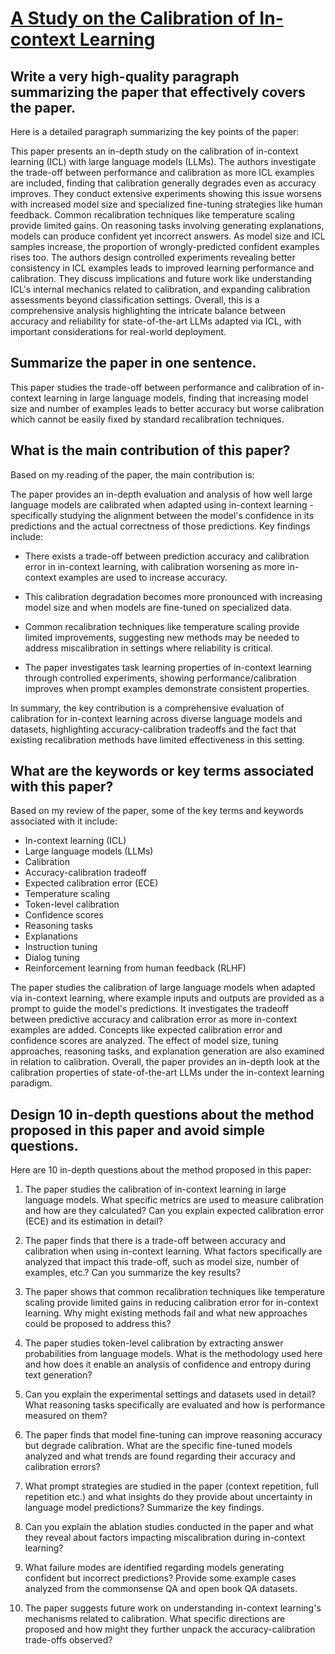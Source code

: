 # [A Study on the Calibration of In-context Learning](https://arxiv.org/abs/2312.04021)

## Write a very high-quality paragraph summarizing the paper that effectively covers the paper.

 Here is a detailed paragraph summarizing the key points of the paper:

This paper presents an in-depth study on the calibration of in-context learning (ICL) with large language models (LLMs). The authors investigate the trade-off between performance and calibration as more ICL examples are included, finding that calibration generally degrades even as accuracy improves. They conduct extensive experiments showing this issue worsens with increased model size and specialized fine-tuning strategies like human feedback. Common recalibration techniques like temperature scaling provide limited gains. On reasoning tasks involving generating explanations, models can produce confident yet incorrect answers. As model size and ICL samples increase, the proportion of wrongly-predicted confident examples rises too. The authors design controlled experiments revealing better consistency in ICL examples leads to improved learning performance and calibration. They discuss implications and future work like understanding ICL's internal mechanics related to calibration, and expanding calibration assessments beyond classification settings. Overall, this is a comprehensive analysis highlighting the intricate balance between accuracy and reliability for state-of-the-art LLMs adapted via ICL, with important considerations for real-world deployment.


## Summarize the paper in one sentence.

 This paper studies the trade-off between performance and calibration of in-context learning in large language models, finding that increasing model size and number of examples leads to better accuracy but worse calibration which cannot be easily fixed by standard recalibration techniques.


## What is the main contribution of this paper?

 Based on my reading of the paper, the main contribution is:

The paper provides an in-depth evaluation and analysis of how well large language models are calibrated when adapted using in-context learning - specifically studying the alignment between the model's confidence in its predictions and the actual correctness of those predictions. Key findings include:

- There exists a trade-off between prediction accuracy and calibration error in in-context learning, with calibration worsening as more in-context examples are used to increase accuracy. 

- This calibration degradation becomes more pronounced with increasing model size and when models are fine-tuned on specialized data. 

- Common recalibration techniques like temperature scaling provide limited improvements, suggesting new methods may be needed to address miscalibration in settings where reliability is critical.

- The paper investigates task learning properties of in-context learning through controlled experiments, showing performance/calibration improves when prompt examples demonstrate consistent properties.

In summary, the key contribution is a comprehensive evaluation of calibration for in-context learning across diverse language models and datasets, highlighting accuracy-calibration tradeoffs and the fact that existing recalibration methods have limited effectiveness in this setting.


## What are the keywords or key terms associated with this paper?

 Based on my review of the paper, some of the key terms and keywords associated with it include:

- In-context learning (ICL)
- Large language models (LLMs) 
- Calibration
- Accuracy-calibration tradeoff
- Expected calibration error (ECE)
- Temperature scaling
- Token-level calibration
- Confidence scores
- Reasoning tasks
- Explanations
- Instruction tuning
- Dialog tuning 
- Reinforcement learning from human feedback (RLHF)

The paper studies the calibration of large language models when adapted via in-context learning, where example inputs and outputs are provided as a prompt to guide the model's predictions. It investigates the tradeoff between predictive accuracy and calibration error as more in-context examples are added. Concepts like expected calibration error and confidence scores are analyzed. The effect of model size, tuning approaches, reasoning tasks, and explanation generation are also examined in relation to calibration. Overall, the paper provides an in-depth look at the calibration properties of state-of-the-art LLMs under the in-context learning paradigm.


## Design 10 in-depth questions about the method proposed in this paper and avoid simple questions.

 Here are 10 in-depth questions about the method proposed in this paper:

1) The paper studies the calibration of in-context learning in large language models. What specific metrics are used to measure calibration and how are they calculated? Can you explain expected calibration error (ECE) and its estimation in detail?

2) The paper finds that there is a trade-off between accuracy and calibration when using in-context learning. What factors specifically are analyzed that impact this trade-off, such as model size, number of examples, etc.? Can you summarize the key results?  

3) The paper shows that common recalibration techniques like temperature scaling provide limited gains in reducing calibration error for in-context learning. Why might existing methods fail and what new approaches could be proposed to address this?

4) The paper studies token-level calibration by extracting answer probabilities from language models. What is the methodology used here and how does it enable an analysis of confidence and entropy during text generation?

5) Can you explain the experimental settings and datasets used in detail? What reasoning tasks specifically are evaluated and how is performance measured on them?

6) The paper finds that model fine-tuning can improve reasoning accuracy but degrade calibration. What are the specific fine-tuned models analyzed and what trends are found regarding their accuracy and calibration errors?  

7) What prompt strategies are studied in the paper (context repetition, full repetition etc.) and what insights do they provide about uncertainty in language model predictions? Summarize the key findings.

8) Can you explain the ablation studies conducted in the paper and what they reveal about factors impacting miscalibration during in-context learning?

9) What failure modes are identified regarding models generating confident but incorrect predictions? Provide some example cases analyzed from the commonsense QA and open book QA datasets.  

10) The paper suggests future work on understanding in-context learning's mechanisms related to calibration. What specific directions are proposed and how might they further unpack the accuracy-calibration trade-offs observed?

